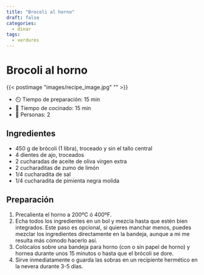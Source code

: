 ```yaml
---
title: "Brocoli al horno"
draft: false 
categories: 
  - dinar 
tags: 
  - verdures 
---
```


# Brocoli al horno 

{{< postimage "images/recipe_image.jpg" "" >}}


- ⏲️  Tiempo de preparación: 15 min  
- 🍳 Tiempo de cocinado: 15 min 
- 🍴 Personas: 2 

## Ingredientes

- 450 g de brócoli (1 libra), troceado y sin el tallo central
- 4 dientes de ajo, troceados
- 2 cucharadas de aceite de oliva virgen extra
- 2 cucharaditas de zumo de limón
- 1/4 cucharadita de sal
- 1/4 cucharadita de pimienta negra molida

## Preparación

1. Precalienta el horno a 200ºC ó 400ºF.
2. Echa todos los ingredientes en un bol y mezcla hasta que estén bien integrados. Este paso es opcional, si quieres manchar menos, puedes mezclar los ingredientes directamente en la bandeja, aunque a mi me resulta más cómodo hacerlo así.
3. Colócalos sobre una bandeja para horno (con o sin papel de horno) y hornea durante unos 15 minutos o hasta que el brócoli se dore.
4. Sirve inmediatamente o guarda las sobras en un recipiente hermético en la nevera durante 3-5 días.
